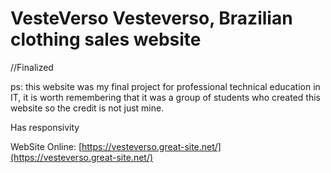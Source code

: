 # VesteVerso Vesteverso, Brazilian clothing sales website  

//Finalized  

ps: this website was my final project for professional technical education in IT, it is worth remembering that it was a group of students who created this website so the credit is not just mine. 

Has responsivity   

WebSite Online: [https://vesteverso.great-site.net/](https://vesteverso.great-site.net/) 
